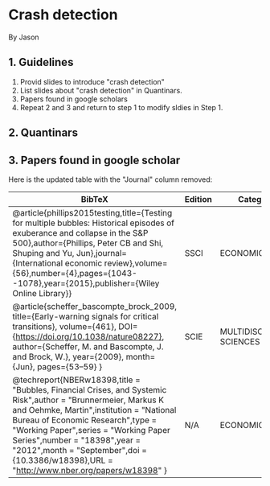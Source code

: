 
# Crash detection

By Jason 


## 1. Guidelines


1. Provid slides to introduce "crash detection"
2. List slides about "crash detection" in Quantinars.
3. Papers found in google scholars
4. Repeat 2 and 3 and return to step 1 to modify sldies in Step 1.


## 2. Quantinars


## 3. Papers found in google scholar 


Here is the updated table with the "Journal" column removed:

| BibTeX | Edition | Categories | Rank | Citation | Keyword |
| --- | --- | --- | --- | --- | --- |
| @article{phillips2015testing,title={Testing for multiple bubbles: Historical episodes of exuberance and collapse in the S\&P 500},author={Phillips, Peter CB and Shi, Shuping and Yu, Jun},journal={International economic review},volume={56},number={4},pages={1043--1078},year={2015},publisher={Wiley Online Library}} | SSCI | ECONOMICS | 251/380 | CrossRef:702 |  |
| @article{scheffer_bascompte_brock_2009, title={Early-warning signals for critical transitions}, volume={461}, DOI={https://doi.org/10.1038/nature08227}, author={Scheffer, M. and Bascompte, J. and Brock, W.}, year={2009}, month={Jun}, pages={53–59} } | SCIE | MULTIDISCIPLINARY SCIENCES | 1/73 | CrossRef:2778 |  |
| @techreport{NBERw18398,title = "Bubbles, Financial Crises, and Systemic Risk",author = "Brunnermeier, Markus K and Oehmke, Martin",institution = "National Bureau of Economic Research",type = "Working Paper",series = "Working Paper Series",number = "18398",year = "2012",month = "September",doi = {10.3386/w18398},URL = "http://www.nber.org/papers/w18398" } | N/A | ECONOMICS | N/A | N/A |  |

